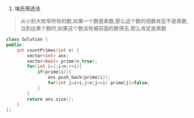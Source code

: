 1. 埃氏筛选法
> 从小到大枚举所有的数,如果一个数是素数,那么这个数的倍数肯定不是素数,当到达某个数时,如果这个数没有被前面的数筛去,那么肯定是素数

```C++
class Solution {
public:
    int countPrimes(int n) {
        vector<int> ans;
        vector<bool> prime(n,true);
        for(int i=2;i<n;++i){
            if(prime[i]){
                ans.push_back(prime[i]);
                for(int j=i+i;j<n;j+=i) prime[j]=false;
            }
        }
        return ans.size();
    }
};
```
